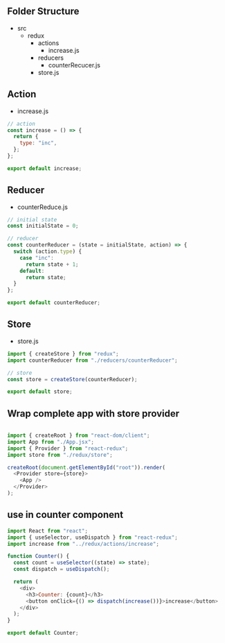 ## Folder Structure

- src
  - redux
    - actions
      - increase.js
    - reducers
      - counterRecucer.js
    - store.js


## Action

- increase.js
  
```js
// action
const increase = () => {
  return {
    type: "inc",
  };
};

export default increase;
```

## Reducer

- counterReduce.js
  
```js
// initial state
const initialState = 0;

// reducer
const counterReducer = (state = initialState, action) => {
  switch (action.type) {
    case "inc":
      return state + 1;
    default:
      return state;
  }
};

export default counterReducer;

```

## Store

- store.js

```js
import { createStore } from "redux";
import counterReducer from "./reducers/counterReducer";

// store
const store = createStore(counterReducer);

export default store;
```

## Wrap complete app with store provider

```js

import { createRoot } from "react-dom/client";
import App from "./App.jsx";
import { Provider } from "react-redux";
import store from "./redux/store";

createRoot(document.getElementById("root")).render(
  <Provider store={store}>
    <App />
  </Provider>
);

```

## use in counter component

```js
import React from "react";
import { useSelector, useDispatch } from "react-redux";
import increase from "../redux/actions/increase";

function Counter() {
  const count = useSelector((state) => state);
  const dispatch = useDispatch();

  return (
    <div>
      <h3>Counter: {count}</h3>
      <button onClick={() => dispatch(increase())}>increase</button>
    </div>
  );
}

export default Counter;
```
